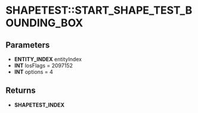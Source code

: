 # SHAPETEST::START_SHAPE_TEST_BOUNDING_BOX

## Parameters
* **ENTITY_INDEX** entityIndex
* **INT** losFlags = 2097152
* **INT** options = 4

## Returns
* **SHAPETEST_INDEX**